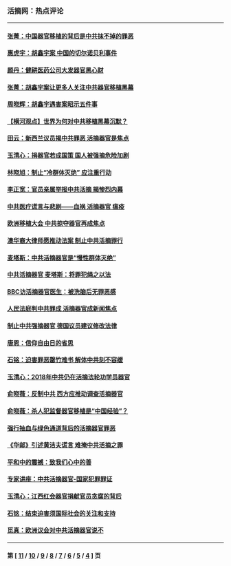 ### 活摘网：热点评论
---
#### [张菁：中国器官移植的背后是中共抹不掉的罪恶](../../pages/nf5879/n13974977.md?07310430) 
#### [惠虎宇：胡鑫宇案 中国的切尔诺贝利事件](../../pages/nf5879/n13942916.md?07310430) 
#### [颜丹：健耕医药公司大发器官黑心财](../../pages/nf5879/n13940134.md?07310430) 
#### [张菁：胡鑫宇案让更多人关注中共器官移植黑幕](../../pages/nf5879/n13929073.md?07310430) 
#### [周晓辉：胡鑫宇遇害案昭示五件事](../../pages/nf5879/n13921870.md?07310430) 
#### [【横河观点】世界为何对中共移植黑幕沉默？](../../pages/nf5879/n13244249.md?07310430) 
#### [田云：新西兰议员揭中共罪恶 活摘器官是焦点](../../pages/nf5879/n13070629.md?07310430) 
#### [玉清心：捐器官若成国策 国人被强摘危险加剧](../../pages/nf5879/n12802713.md?07310430) 
#### [林晓旭：制止“冷群体灭绝” 应注重行动](../../pages/nf5879/n12779736.md?07310430) 
#### [李正宽：官员亲属举报中共活摘 揭惨烈内幕](../../pages/nf5879/n12684490.md?07310430) 
#### [中共医疗谎言与悲剧——血祸 活摘器官 瘟疫](../../pages/nf5879/n12372103.md?07310430) 
#### [欧洲移植大会 中共掠夺器官再成焦点](../../pages/nf5879/n11538883.md?07310430) 
#### [澳华裔大律师愿推动法案 制止中共活摘罪行](../../pages/nf5879/n11377039.md?07310430) 
#### [麦塔斯：中共活摘器官是“慢性群体灭绝”](../../pages/nf5879/n11350529.md?07310430) 
#### [中共活摘器官 麦塔斯：将罪犯绳之以法](../../pages/nf5879/n11347973.md?07310430) 
#### [BBC访活摘器官医生：被洗脑后无罪恶感](../../pages/nf5879/n11335935.md?07310430) 
#### [人民法庭判中共罪成 活摘器官成新闻焦点](../../pages/nf5879/n11331578.md?07310430) 
#### [制止中共强摘器官 德国议员建议修改法律](../../pages/nf5879/n11249451.md?07310430) 
#### [唐恩：信仰自由日的省思](../../pages/nf5879/n11003525.md?07310430) 
#### [石铭：迫害罪恶罄竹难书  解体中共刻不容缓](../../pages/nf5879/n10942855.md?07310430) 
#### [玉清心：2018年中共仍在活摘法轮功学员器官](../../pages/nf5879/n10914646.md?07310430) 
#### [俞晓薇：反制中共 西方应推动调查活摘器官](../../pages/nf5879/n10794671.md?07310430) 
#### [俞晓薇：杀人犯监督器官移植是“中国经验”？](../../pages/nf5879/n10466427.md?07310430) 
#### [强行抽血与绿色通道背后的活摘器官罪恶](../../pages/nf5879/n10004708.md?07310430) 
#### [《华邮》引述黄洁夫谎言 难掩中共活摘之罪](../../pages/nf5879/n9642309.md?07310430) 
#### [平和中的震撼：致我们心中的善](../../pages/nf5879/n9021123.md?07310430) 
#### [专家讲座：中共活摘器官-国家犯罪罪证](../../pages/nf5879/n8828153.md?07310430) 
#### [玉清心：江西红会器官捐献官员贪腐的背后](../../pages/nf5879/n8522122.md?07310430) 
#### [石铭：结束迫害须国际社会的关注和支持](../../pages/nf5879/n8443497.md?07310430) 
#### [觅真：欧洲议会对中共活摘器官说不](../../pages/nf5879/n8337486.md?07310430) 

---
#### 第 [ [11](./11.md?07310430) / [10](./10.md?07310430) / [9](./9.md?07310430) / [8](./8.md?07310430) / [7](./7.md?07310430) / [6](./6.md?07310430) / [5](./5.md?07310430) / [4](./4.md?07310430) ] 页

